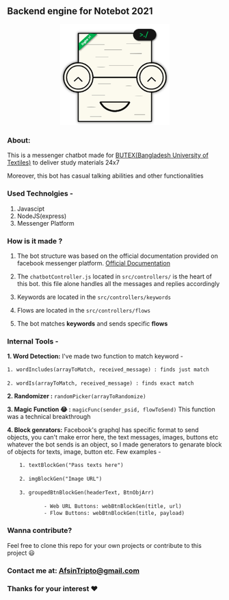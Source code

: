 ## Backend engine for Notebot 2021

<p align="center"><img src="./logo-v1.png" width="256px"></img></p>

### About:

This is a messenger chatbot made for <a href="https://www.butex.edu.bd/">BUTEX(Bangladesh University of Textiles)</a> to deliver study materials 24x7

Moreover, this bot has casual talking abilities and other functionalities  

### Used Technolgies -

1. Javascipt 
2. NodeJS(express)
3. Messenger Platform

### How is it made ?

1. The bot structure was based on the official documentation provided on facebook messenger platform. <a href="https://developers.facebook.com/docs/messenger-platform/getting-started/">Official Documentation</a>

2. The ``chatbotController.js`` located in ``src/controllers/`` is the heart of this bot. this file alone handles all the messages and replies accordingly 

3. Keywords are located in the ``src/controllers/keywords``

4. Flows are located in the ``src/controllers/flows``

5. The bot matches **keywords** and sends specific **flows**

### Internal Tools - 
**1. Word Detection:** I've made two function to match keyword - 
    
    1. wordIncludes(arrayToMatch, received_message) : finds just match

    2. wordIs(arrayToMatch, received_message) : finds exact match

**2. Randomizer :** ``` randomPicker(arrayToRandomize) ```

**3. Magic Function 😂 :** ``` magicFunc(sender_psid, flowToSend) ``` This function was a technical breakthrough 

**4. Block genrators:** Facebook's graphql has specific format to send objects, you can't make error here, the text messages, images, buttons etc whatever the bot sends is an object, so I made generators to genarate block of objects for texts, image, button etc. Few examples - 

        1. textBlockGen("Pass texts here")

        2. imgBlockGen("Image URL")

        3. groupedBtnBlockGen(headerText, BtnObjArr)

                - Web URL Buttons: webBtnBlockGen(title, url)
                - Flow Buttons: webBtnBlockGen(title, payload)



### Wanna contribute?

Feel free to clone this repo for your own projects or contribute to this project 😃

### Contact me at: <a href="mailto:afsintripto@gmail.com">AfsinTripto@gmail.com</a>

### Thanks for your interest ❤

